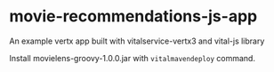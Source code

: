 movie-recommendations-js-app
============================

An example vertx app built with vitalservice-vertx3 and vital-js library

Install movielens-groovy-1.0.0.jar with `vitalmavendeploy` command.
